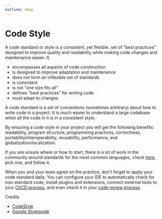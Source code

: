 ```yaml
---
outline: deep
---
```


# Code Style

A code standard or style is a consistent, yet flexible, set of "best practices" designed to improve quality and readability while making code changes and maintenance easier. It:

- encompasses all aspects of code construction
- is designed to improve adaptation and maintenance
- does not form an inflexible set of standards
- is consistent
- is not "one size fits all"
- defines "best practices" for writing code
- must adapt to changes

A code standard is a set of conventions (sometimes arbitrary) about how to write code in a project. It is much easier to understand a large codebase when all the code in it is in a consistent style.

By ensuring a code style in your project you will get the following benefits: readability, program structure, programming practices, correctness, portability/interoperability, reusability, performance, and globalization/localization.

If you are unsure where or how to start, there is a lot of work in the community around standards for the most common languages, check [here](https://google.github.io/styleguide/), pick one, and follow it.

When you and your team agree on the practice, don't forget to apply your code standard daily. You can configure your IDE to automatically check for non-standard code, install plugins and extensions, connect external tools to your [CI/CD process](ci-cd.md), and even check it in your [code review process](code-review.md).

Credits

- [CodeStyle](https://codestyle.co)
- [Google Styleguide](https://google.github.io/styleguide/)
